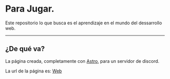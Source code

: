 # Para Jugar.

Este repositorio lo que busca es el aprendizaje en el mundo del dessarrollo web.

---

## ¿De qué va?

La página creada, completamente con <a href="https://astro.build">Astro</a>, para un servidor de discord.

La url de la página es: [Web](https://wretched-wind-iota.vercel.app "Web")
